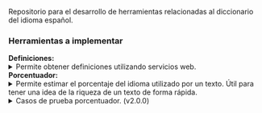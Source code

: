 <p>Repositorio para el desarrollo de herramientas relacionadas al diccionario del idioma español.</p>
<h3>Herramientas a implementar</h3>
<b>Definiciones:</b>
<details>
  <summary>Permite obtener definiciones utilizando servicios web.</summary>
  Aún no implementado.
</details>
<b>Porcentuador:</b>
<details>
  <summary>Permite estimar el porcentaje del idioma utilizado por un texto. Útil para tener una idea de la riqueza de un texto de forma rápida.</summary>
  <p align="justify">
  Lo que se intenta calcular es lo siguiente: PORCENTAJE = 100*(cantidad de palabras(distintas) utilizadas)/(cantidad de palabras existentes(en el idioma español)). Debido a que el diccionario (palabras.txt) sólo presenta la forma más elemental de cada palabra (verbos sólo en infinitivo, sustantivos y adjetivos sólo en singular masculino/neutro, adverbios que se derivan de otra palabra son omitidos y solo se incluyen adverbios "puros" o de uso frecuente, etc.), si para calcular la cantidad PORCENTAJE se limitara a simplemente buscar cada palabra del archivo palabras.txt en el texto a analizar lo que se obtendría sería solo una estimación muy burda y poco realista de lo que se pretende calcular. Para hacer que la estimación sea mas realista se usan las siguientes heurísticas:
  <ol>
    <li>Se agregan todas las conjugaciones de los verbos regulares al diccionario, las ocurrencias de cualquier conjugación de un mismo verbo cuentan como una única plabra utilizada, por lo que, por ejemplo 'pinto' y 'pintas' cuentan como una única palabra utilizada (el verbo pintar).</li>
    <li>Se agregan todas las conjugaciones de los verbos irregulares al diccionario, las ocurrencias de cualquier conjugacion de un verbo irregular cuentan como palabras utilizadas individuales, por lo que, por ejemplo 'soy' y 'eres' cuentan como dos palabras utilizadas (aunque ambas palabras sean derivadas del verbo ser).</li>
    <li>Para los sustantivos y adjetivos que admiten forma femenina se agregan las mismas, también se agregan las formas masculina y femenina en plural. Al igual que con los verbos regulares, la ocurrencia de cualquiera de éstas cuatro formas (masculina/femenina, plural/singular) de una de éstas palabras cuentan como una única palabra utilizada. Aclaración: los sustantivos y adjetivos que no admiten forma femenina no introducen su forma plural al diccionario.</li>
  </ol>
  Finalmente las palabras del texto analizado que no estaban presentes en el diccionario son devueltas en un archivo con el nombre ausentes_fecha_hora.txt, tambien se muestran en la salida tanto el porcentaje real, como el porcentaje extendido, el cual resulta de agregar las palabras ausentes al diccionario, y el mismo se calcula de la siguiente forma: PORCENTAJE_EXTENDIDO: = 100*(cantidad de palabras utilizadas + cantidad de palabras ausentes)/(cantidad de palabras existentes + cantidad de palabras ausentes).
</p>
</details>
<details>
  <summary>Casos de prueba porcentuador. (v2.0.0)</summary>
  Nombre obra | Porcentaje real | Porcentaje extendido | Tiempo de cómputo<br>
  4 3 2 1 (Paul Auster) | 15.27186814171183%, (13639/89308) | 23.272155749340904%, (22951/98620) | 2078.125ms<br>
  La Santa Biblia (Digitalización por google) | 12.38186948537645%, (11058/89308) | 42.83522665010776%, (58635/136885) | 3109.375ms<br>
  Don Quijote de la Mancha (Miguel de Cervantes) | 11.903748824293457%, (10631/89308) | 19.566328616995175%, (19139/97816) | 1859.375ms<br>
  Cien años de soledad (Gabriel García Márquez) | 10.586957495409147%, (9455/89308) | 14.764369963174468%, (13832/93685) | 1296.875ms<br>
  Odisea (Homero) | 7.25802839611233%, (6482/89308) | 13.401781606791854%, (12818/95644) | 1218.75ms<br>
  Ilíada (Homero) | 6.961302458906257%, (6217/89308) | 12.5109241573921%, (11882/94973) | 1203.125ms<br>
</details>
